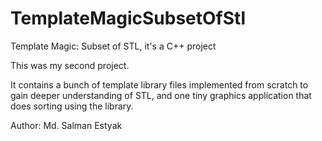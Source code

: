 # TemplateMagicSubsetOfStl
Template Magic: Subset of STL, it's a C++ project

This was my second project.

It contains a bunch of template library files implemented from scratch to gain deeper understanding of STL, and one tiny graphics application that does sorting using the library.


Author: Md. Salman Estyak 
